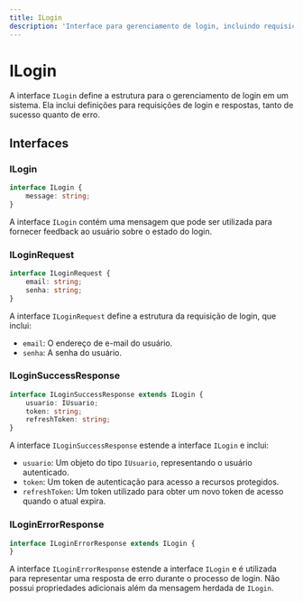 ```yaml
---
title: ILogin
description: 'Interface para gerenciamento de login, incluindo requisições e respostas de sucesso e erro.'
---
```


# ILogin

A interface `ILogin` define a estrutura para o gerenciamento de login em um sistema. Ela inclui definições para requisições de login e respostas, tanto de sucesso quanto de erro.

## Interfaces

### ILogin

```typescript
interface ILogin {
    message: string;
}
```

A interface `ILogin` contém uma mensagem que pode ser utilizada para fornecer feedback ao usuário sobre o estado do login.

### ILoginRequest

```typescript
interface ILoginRequest {
    email: string;
    senha: string;
}
```

A interface `ILoginRequest` define a estrutura da requisição de login, que inclui:

- `email`: O endereço de e-mail do usuário.
- `senha`: A senha do usuário.

### ILoginSuccessResponse

```typescript
interface ILoginSuccessResponse extends ILogin {
    usuario: IUsuario;
    token: string;
    refreshToken: string;
}
```

A interface `ILoginSuccessResponse` estende a interface `ILogin` e inclui:

- `usuario`: Um objeto do tipo `IUsuario`, representando o usuário autenticado.
- `token`: Um token de autenticação para acesso a recursos protegidos.
- `refreshToken`: Um token utilizado para obter um novo token de acesso quando o atual expira.

### ILoginErrorResponse

```typescript
interface ILoginErrorResponse extends ILogin {
}
```

A interface `ILoginErrorResponse` estende a interface `ILogin` e é utilizada para representar uma resposta de erro durante o processo de login. Não possui propriedades adicionais além da mensagem herdada de `ILogin`.